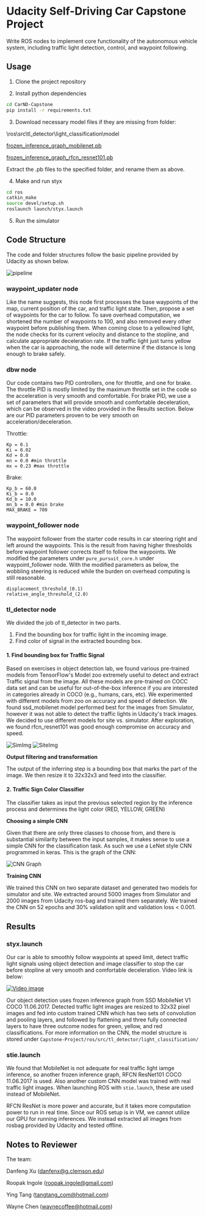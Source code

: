 # Udacity Self-Driving Car Capstone Project

Write ROS nodes to implement core functionality of the autonomous vehicle system, including traffic light detection, control, and waypoint following.

## Usage

1. Clone the project repository

2. Install python dependencies
```bash
cd CarND-Capstone
pip install -r requirements.txt
```

3. Download necessary model files if they are missing from folder:

\ros\src\tl_detector\light_classification\model

[frozen_inference_graph_mobilenet.pb](http://download.tensorflow.org/models/object_detection/ssd_mobilenet_v1_coco_11_06_2017.tar.gz)

[frozen_inference_graph_rfcn_resnet101.pb](http://download.tensorflow.org/models/object_detection/rfcn_resnet101_coco_11_06_2017.tar.gz)

Extract the .pb files to the specified folder, and rename them as above.

4. Make and run styx
```bash
cd ros
catkin_make
source devel/setup.sh
roslaunch launch/styx.launch
```
5. Run the simulator

## Code Structure

The code and folder structures follow the basic pipeline provided by Udacity as shown below.

![pipeline](imgs/pipeline.png)

### waypoint_updater node

Like the name suggests, this node first processes the base waypoints of the map, current position of the car, and traffic light state.  Then, propose a set of waypoints for the car to follow.  To save overhead computation, we shortened the number of waypoints to 100, and also removed every other waypoint before publishing them.  When coming close to a yellow/red light, the node checks for its current velocity and distance to the stopline, and calculate appropriate deceleration rate.  If the traffic light just turns yellow when the car is approaching, the node will determine if the distance is long enough to brake safely.

### dbw node

Our code contains two PID controllers, one for throttle, and one for brake.  The throttle PID is mostly limited by the maximum throttle set in the code so the acceleration is very smooth and comfortable.  For brake PID, we use a set of parameters that will provide smooth and comfortable deceleration, which can be observed in the video provided in the Results section.  Below are our PID parameters proven to be very smooth on acceleration/deceleration.

Throttle:
```
Kp = 0.1
Ki = 0.02
Kd = 0.0
mn = 0.0 #min throttle
mx = 0.23 #max throttle
```
Brake:
```
Kp_b = 60.0
Ki_b = 0.0
Kd_b = 10.0
mn_b = 0.0 #min brake
MAX_BRAKE = 700
```

### waypoint_follower node

The waypoint follower from the starter code results in car steering right and left around the waypoints.  This is the result from having higher thresholds before waypoint follower corrects itself to follow the waypoints.  We modified the parameters under ```pure_pursuit_core.h``` under waypoint_follower node.  With the modified parameters as below, the wobbling steering is reduced while the burden on overhead computing is still reasonable.

```
displacement_threshold_(0.1)
relative_angle_threshold_(2.0)
```

### tl_detector node
We divided the job of tl_detector in two parts.
1. Find the bounding box for traffic light in the incoming image.
2. Find color of signal in the extracted bounding box.

#### 1. Find bounding box for Traffic Signal
Based on exercises in object detection lab, we found various pre-trained models from TensorFlow's Model zoo extremely useful to detect and extract Traffic signal from the image. 
All these models are pre-trained on COCC data set and can be useful for out-of-the-box inference if you are interested in categories already in COCO (e.g., humans, cars, etc). 
We experimented with different models from zoo on accuracy and speed of detection. We found 
ssd_mobilenet model performed best for the images from Simulator, however it was not able to detect the traffic lights in Udacity's track images. We decided to use different models for site vs. simulator. After exploration, we found rfcn_resnet101 was good enough compromise on accuracy and speed.

![SimImg](imgs/sim.png)
![SiteImg](imgs/site.png)

**Output filtering and transformation**

The output of the inferring step is a bounding box that marks the part of the image. We then resize it to 32x32x3 and feed into the classifier.

#### 2. Traffic Sign Color Classifier
The classifier takes as input the previous selected region by the inference process and determines the light color {RED, YELLOW, GREEN}

**Choosing a simple CNN**

Given that there are only three classes to choose from, and there is substantial similarity between the input samples, it makes sense to use a simple CNN for the classification task. As such we use a LeNet style CNN programmed in keras. This is the graph of the CNN:

![CNN Graph](imgs/model.png)

**Training CNN**

We trained this CNN on two separate dataset and generated two models for simulator and site.
We extracted around 5000 images from Simulator and 2000 images from Udacity ros-bag and trained them separately. We trained the CNN on 52 epochs and 30% validation split and validation loss < 0.001.

## Results

### styx.launch

Our car is able to smoothly follow waypoints at speed limit, detect traffic light signals using object detection and image classifier to stop the car before stopline at very smooth and comfortable deceleration.  Video link is below:

[![Video image](http://img.youtube.com/vi/2w_00uRn1ec/0.jpg)](http://www.youtube.com/watch?v=2w_00uRn1ec)

Our object detection uses frozen inference graph from SSD MobileNet V1 COCO 11.06.2017.  Detected traffic light images are resized to 32x32 pixel images and fed into custom trained CNN which has two sets of convolution and pooling layers, and followed by flattening and three fully connected layers to have three outcome nodes for green, yellow, and red classifications.  For more information on the CNN, the model structure is stored under ```Capstone-Project/ros/src/tl_detector/light_classification/```

### stie.launch

We found that MobileNet is not adequate for real traffic light iamge inference, so another frozen inference graph, RFCN ResNet101 COCO 11.06.2017 is used.  Also another custom CNN model was trained with real traffic light images.  When launching ROS with ```stie.launch```, these are used instead of MobileNet.

RFCN ResNet is more power and accurate, but it takes more computation power to run in real time.  Since our ROS setup is in VM, we cannot utilize our GPU for running inferences.  We instead extracted all images from rosbag provided by Udacity and tested offline.

## Notes to Reviewer
The team:

Danfeng Xu (danfenx@g.clemson.edu)

Roopak Ingole (roopak.ingole@gmail.com)

Ying Tang (tangtang_com@hotmail.com)

Wayne Chen (waynecoffee@hotmail.com)
